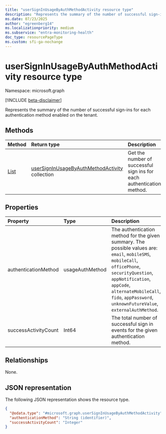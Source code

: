 ```yaml
---
title: "userSignInUsageByAuthMethodActivity resource type"
description: "Represents the summary of the number of successful sign-ins for each authentication method enabled on the tenant."
ms.date: 07/23/2025
author: "egreenberg14"
ms.localizationpriority: medium
ms.subservice: "entra-monitoring-health"
doc_type: resourcePageType
ms.custom: sfi-ga-nochange
---
```


# userSignInUsageByAuthMethodActivity resource type

Namespace: microsoft.graph

[!INCLUDE [beta-disclaimer](../../includes/beta-disclaimer.md)]

Represents the summary of the number of successful sign-ins for each authentication method enabled on the tenant.


## Methods
|Method|Return type|Description|
|:---|:---|:---|
|[List](../api/authenticationmethodsroot-usersigninsbyauthmethodsummary.md)|[userSignInUsageByAuthMethodActivity](../resources/usersigninusagebyauthmethodactivity.md) collection|Get the number of successful sign ins for each authentication method.|

## Properties
|Property|Type|Description|
|:---|:---|:---|
|authenticationMethod|usageAuthMethod|The authentication method for the given summary. The possible values are: `email`, `mobileSMS`, `mobileCall`, `officePhone`, `securityQuestion`, `appNotification`, `appCode`, `alternateMobileCall`, `fido`, `appPassword`, `unknownFutureValue`, `externalAuthMethod`.|
|successActivityCount|Int64|The total number of successful sign in events for the given authentication method.|

## Relationships
None.

## JSON representation
The following JSON representation shows the resource type.
<!-- {
  "blockType": "resource",
  "keyProperty": "authenticationMethod",
  "@odata.type": "microsoft.graph.userSignInUsageByAuthMethodActivity",
  "openType": false
}
-->
``` json
{
  "@odata.type": "#microsoft.graph.userSignInUsageByAuthMethodActivity",
  "authenticationMethod": "String (identifier)",
  "successActivityCount": "Integer"
}
```

